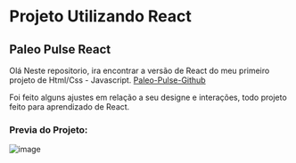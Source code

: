 # Projeto Utilizando React

## Paleo Pulse React
Olá
Neste repositorio, ira encontrar a versão de React do meu primeiro projeto de Html/Css - Javascript. [Paleo-Pulse-Github](https://github.com/vitorSbc/Site_Paleo_Pulse)

Foi feito alguns ajustes em relação a seu designe e interações, todo projeto feito para aprendizado de React.

### Previa do Projeto:

![image](https://github.com/user-attachments/assets/0307ef68-eda3-453b-8649-774d0eceabd8)


